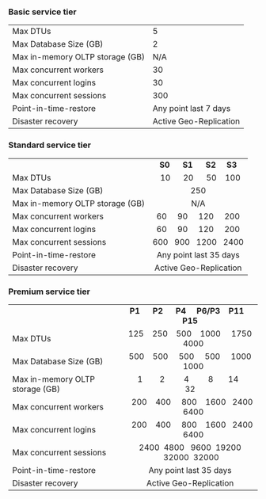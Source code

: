 ### Basic service tier
|  |  |
| --- | --- |
| Max DTUs |5 |
| Max Database Size (GB) |2 |
| Max in-memory OLTP storage (GB) |N/A |
| Max concurrent workers |30 |
| Max concurrent logins |30 |
| Max concurrent sessions |300 |
| Point-in-time-restore |Any point last 7 days |
| Disaster recovery |Active Geo-Replication |

### Standard service tier
|  |  |
| --- |:---:|
|  |**S0** &nbsp;&nbsp;&nbsp;&nbsp; **S1** &nbsp;&nbsp;&nbsp;&nbsp; **S2** &nbsp;&nbsp;&nbsp; **S3** |
| Max DTUs |&nbsp;&nbsp;10 &nbsp;&nbsp;&nbsp;&nbsp; 20 &nbsp;&nbsp;&nbsp;&nbsp; 50 &nbsp;&nbsp; 100 |
| Max Database Size (GB) |250 |
| Max in-memory OLTP storage (GB) |N/A |
| Max concurrent workers |60 &nbsp;&nbsp;&nbsp; 90 &nbsp;&nbsp;&nbsp; 120 &nbsp;&nbsp;&nbsp; 200 |
| Max concurrent logins |60 &nbsp;&nbsp;&nbsp; 90 &nbsp;&nbsp;&nbsp; 120 &nbsp;&nbsp;&nbsp; 200 |
| Max concurrent sessions |600 &nbsp; 900 &nbsp; 1200 &nbsp; 2400 |
| Point-in-time-restore |Any point last 35 days |
| Disaster recovery |Active Geo-Replication |

### Premium service tier
|  |  |
| --- |:---:|
|  |**P1** &nbsp;&nbsp;&nbsp;&nbsp; **P2** &nbsp;&nbsp;&nbsp;&nbsp; **P4** &nbsp;&nbsp;&nbsp; **P6/P3** &nbsp;&nbsp; **P11** &nbsp;&nbsp; **P15** |
| Max DTUs |125 &nbsp;&nbsp; 250 &nbsp;&nbsp; 500 &nbsp;&nbsp; 1000 &nbsp;&nbsp;&nbsp; 1750 &nbsp;&nbsp; 4000 |
| Max Database Size (GB) |500 &nbsp;&nbsp; 500 &nbsp;&nbsp;&nbsp; 500 &nbsp;&nbsp;&nbsp; 500 &nbsp;&nbsp;&nbsp; 1000 &nbsp;&nbsp; 1000 |
| Max in-memory OLTP storage (GB) |&nbsp;&nbsp;&nbsp;&nbsp;1 &nbsp;&nbsp;&nbsp;&nbsp;&nbsp;&nbsp; 2 &nbsp;&nbsp;&nbsp;&nbsp;&nbsp;&nbsp;&nbsp; 4 &nbsp;&nbsp;&nbsp;&nbsp;&nbsp;&nbsp;&nbsp; 8 &nbsp;&nbsp;&nbsp;&nbsp;&nbsp; 14 &nbsp;&nbsp;&nbsp;&nbsp;&nbsp; 32 |
| Max concurrent workers |&nbsp; 200 &nbsp;&nbsp; 400 &nbsp;&nbsp;&nbsp; 800 &nbsp;&nbsp; 1600 &nbsp; 2400 &nbsp;&nbsp; 6400 |
| Max concurrent logins |&nbsp; 200 &nbsp;&nbsp; 400 &nbsp;&nbsp;&nbsp; 800 &nbsp;&nbsp; 1600 &nbsp; 2400 &nbsp;&nbsp; 6400 |
| Max concurrent sessions |2400 &nbsp;4800 &nbsp; 9600 &nbsp;19200 &nbsp;32000 &nbsp;32000 |
| Point-in-time-restore |Any point last 35 days |
| Disaster recovery |Active Geo-Replication |

